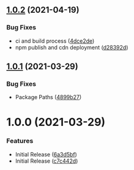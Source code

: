## [1.0.2](https://github.com/CoCreate-app/CoCreate-progress-bar/compare/v1.0.1...v1.0.2) (2021-04-19)


### Bug Fixes

* ci and build process ([4dce2de](https://github.com/CoCreate-app/CoCreate-progress-bar/commit/4dce2debb0f8eb2125c0258d66516da402b7b055))
* npm publish and cdn deployment ([d28392d](https://github.com/CoCreate-app/CoCreate-progress-bar/commit/d28392daed756ddd98fbb9ad93935464a6e5b8f7))

## [1.0.1](https://github.com/CoCreate-app/CoCreate-progress-bar/compare/v1.0.0...v1.0.1) (2021-03-29)


### Bug Fixes

* Package Paths ([4899b27](https://github.com/CoCreate-app/CoCreate-progress-bar/commit/4899b27eae2bfbaecc356b17426149386331fe81))

# 1.0.0 (2021-03-29)


### Features

* Initial Release ([6a3d5bf](https://github.com/CoCreate-app/CoCreate-progress-bar/commit/6a3d5bfea4eabd8ffb5c850e5691ddfc185fe761))
* Initial Release ([c7c442d](https://github.com/CoCreate-app/CoCreate-progress-bar/commit/c7c442d15b204965237ddb6af3b4e0e5a079394a))
